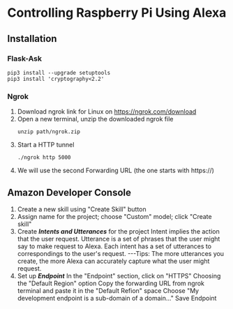 # Controlling Raspberry Pi Using Alexa

## Installation

  ### Flask-Ask

```python3 -m pip install Flask-Ask
pip3 install --upgrade setuptools
pip3 install 'cryptography<2.2'
```

### Ngrok
1. Download ngrok link for Linux on https://ngrok.com/download
2. Open a new terminal, unzip the downloaded ngrok file
   ```
   unzip path/ngrok.zip
   ```
3. Start a HTTP tunnel
   ```
   ./ngrok http 5000
   ```
4. We will use the second Forwarding URL (the one starts with https://)

## Amazon Developer Console 
1. Create a new skill using "Create Skill" button
2. Assign name for the project; choose "Custom" model; click "Create skill"
3. Create ***Intents and Utterances*** for the project 
    Intent implies the action that the user request. 
    Utterance is a set of phrases that the user might say to make request to Alexa. Each intent has a set of utterances to correspondings to the user's request.
    ---Tips: The more utterances you create, the more Alexa can accurately capture what the user might request.
4. Set up ***Endpoint***
    In the "Endpoint" section, click on "HTTPS"
    Choosing the "Default Region" option
    Copy the forwarding URL from ngrok terminal and paste it in the "Default Refion" space
    Choose "My development endpoint is a sub-domain of a domain..."
    Save Endpoint
    





